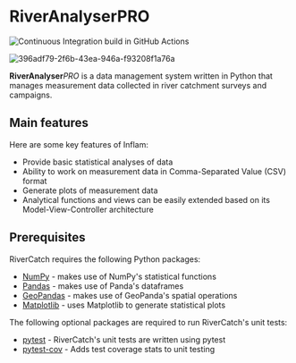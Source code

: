# RiverAnalyserPRO
![Continuous Integration build in GitHub Actions](https://github.com/qq23840/python-intermediate-rivercatchment/actions/workflows/main.yml/badge.svg?branch=develop)

![396adf79-2f6b-43ea-946a-f93208f1a76a](https://github.com/PriyaGordon/python-intermediate-rivercatchment/assets/93257279/2b4e792f-00f2-430d-ab25-27c10b40deb5)

**RiverAnalyser**_PRO_ is a data management system written in Python that manages measurement data collected in river catchment surveys and campaigns.

## Main features
Here are some key features of Inflam:

- Provide basic statistical analyses of data
- Ability to work on measurement data in Comma-Separated Value (CSV) format
- Generate plots of measurement data
- Analytical functions and views can be easily extended based on its Model-View-Controller architecture

## Prerequisites
RiverCatch requires the following Python packages:

- [NumPy](https://www.numpy.org/) - makes use of NumPy's statistical functions
- [Pandas](https://pandas.pydata.org/) - makes use of Panda's dataframes
- [GeoPandas](https://geopandas.org/) - makes use of GeoPanda's spatial operations
- [Matplotlib](https://matplotlib.org/stable/index.html) - uses Matplotlib to generate statistical plots

The following optional packages are required to run RiverCatch's unit tests:

- [pytest](https://docs.pytest.org/en/stable/) - RiverCatch's unit tests are written using pytest
- [pytest-cov](https://pypi.org/project/pytest-cov/) - Adds test coverage stats to unit testing
